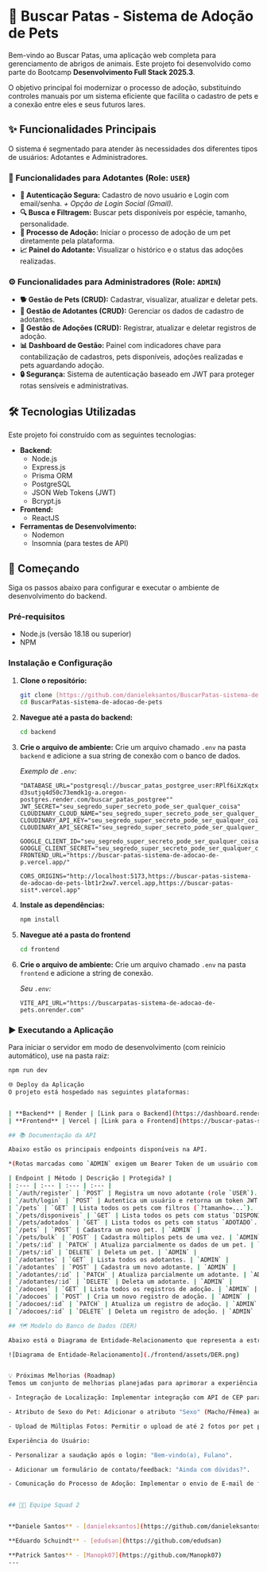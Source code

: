 # 🐾 Buscar Patas - Sistema de Adoção de Pets

Bem-vindo ao Buscar Patas, uma aplicação web completa para gerenciamento de abrigos de animais. Este projeto foi desenvolvido como parte do Bootcamp **Desenvolvimento Full Stack 2025.3**.

O objetivo principal foi modernizar o processo de adoção, substituindo controles manuais por um sistema eficiente que facilita o cadastro de pets e a conexão entre eles e seus futuros lares.

## ✨ Funcionalidades Principais

O sistema é segmentado para atender às necessidades dos diferentes tipos de usuários: Adotantes e Administradores.

### 👥 Funcionalidades para Adotantes (Role: `USER`)

-   **👤 Autenticação Segura:** Cadastro de novo usuário e Login com email/senha. *+ Opção de Login Social (Gmail).*
-   **🔍 Busca e Filtragem:** Buscar pets disponíveis por espécie, tamanho, personalidade.
-   **💖 Processo de Adoção:** Iniciar o processo de adoção de um pet diretamente pela plataforma.
-   **📈 Painel do Adotante:** Visualizar o histórico e o status das adoções realizadas.

### ⚙️ Funcionalidades para Administradores (Role: `ADMIN`)

-   **🐕 Gestão de Pets (CRUD):** Cadastrar, visualizar, atualizar e deletar pets.
-   **🤝 Gestão de Adotantes (CRUD):** Gerenciar os dados de cadastro de adotantes.
-   **📜 Gestão de Adoções (CRUD):** Registrar, atualizar e deletar registros de adoção.
-   **📊 Dashboard de Gestão:** Painel com indicadores chave para contabilização de cadastros, pets disponíveis, adoções realizadas e pets aguardando adoção.
-   **🔒 Segurança:** Sistema de autenticação baseado em JWT para proteger rotas sensíveis e administrativas.
  
## 🛠️ Tecnologias Utilizadas
Este projeto foi construído com as seguintes tecnologias:

-   **Backend:**
    -   Node.js
    -   Express.js
    -   Prisma ORM
    -   PostgreSQL
    -   JSON Web Tokens (JWT)
    -   Bcrypt.js
-   **Frontend:**
    -   ReactJS
-   **Ferramentas de Desenvolvimento:**
    -   Nodemon
    -   Insomnia (para testes de API)

## 🚀 Começando

Siga os passos abaixo para configurar e executar o ambiente de desenvolvimento do backend.

### Pré-requisitos

-   Node.js (versão 18.18 ou superior)
-   NPM

### Instalação e Configuração

1.  **Clone o repositório:**
    ```bash
    git clone [https://github.com/danieleksantos/BuscarPatas-sistema-de-adocao-de-pets.git](https://github.com/danieleksantos/BuscarPatas-sistema-de-adocao-de-pets.git)
    cd BuscarPatas-sistema-de-adocao-de-pets
    ```

2.  **Navegue até a pasta do backend:**
    ```bash
    cd backend
    ```

3.  **Crie o arquivo de ambiente:**
    Crie um arquivo chamado `.env` na pasta `backend` e adicione a sua string de conexão com o banco de dados.

    *Exemplo de `.env`:*
    ```env
    "DATABASE_URL="postgresql://buscar_patas_postgree_user:RPlf6iXzKqtxuZXslO7DXG26MObWWY82@dpg-d3sutjq4d50c73emdk1g-a.oregon-postgres.render.com/buscar_patas_postgree""
    JWT_SECRET="seu_segredo_super_secreto_pode_ser_qualquer_coisa"
    CLOUDINARY_CLOUD_NAME="seu_segredo_super_secreto_pode_ser_qualquer_coisa"
    CLOUDINARY_API_KEY="seu_segredo_super_secreto_pode_ser_qualquer_coisa"
    CLOUDINARY_API_SECRET="seu_segredo_super_secreto_pode_ser_qualquer_coisa"

    GOOGLE_CLIENT_ID="seu_segredo_super_secreto_pode_ser_qualquer_coisa"
    GOOGLE_CLIENT_SECRET="seu_segredo_super_secreto_pode_ser_qualquer_coisa"
    FRONTEND_URL="https://buscar-patas-sistema-de-adocao-de-p.vercel.app/"

    CORS_ORIGINS="http://localhost:5173,https://buscar-patas-sistema-de-adocao-de-pets-lbt1r2xw7.vercel.app,https://buscar-patas-sist*.vercel.app"
    ```

4.  **Instale as dependências:**
    ```bash
    npm install
    ```
    
5.  **Navegue até a pasta do frontend**
    ```bash
    cd frontend
    ```
6.  **Crie o arquivo de ambiente:**
    Crie um arquivo chamado `.env` na pasta `frontend` e adicione a string de conexão.

    *Seu `.env`:*
    ```env
    VITE_API_URL="https://buscarpatas-sistema-de-adocao-de-pets.onrender.com"
    ```

### ▶️ Executando a Aplicação

Para iniciar o servidor em modo de desenvolvimento (com reinício automático), use na pasta raiz:
```bash
npm run dev

🌐 Deploy da Aplicação
O projeto está hospedado nas seguintes plataformas:


| **Backend** | Render | [Link para o Backend](https://dashboard.render.com/web/srv-d3sv62ngi27c73dvjosg)
| **Frontend** | Vercel | [Link para o Frontend](https://buscar-patas-sistema-de-adocao-de-p.vercel.app/)

## 📚 Documentação da API

Abaixo estão os principais endpoints disponíveis na API.

*(Rotas marcadas como `ADMIN` exigem um Bearer Token de um usuário com `role: 'ADMIN'`)*

| Endpoint | Método | Descrição | Protegida? |
| :--- | :--- | :--- | :--- |
| `/auth/register` | `POST` | Registra um novo adotante (role `USER`). |  Pública |
| `/auth/login` | `POST` | Autentica um usuário e retorna um token JWT. | Pública |
| `/pets` | `GET` | Lista todos os pets com filtros (`?tamanho=...`). | Pública |
| `/pets/disponiveis` | `GET` | Lista todos os pets com status `DISPONIVEL`. | Pública |
| `/pets/adotados` | `GET` | Lista todos os pets com status `ADOTADO`. | Pública |
| `/pets` | `POST` | Cadastra um novo pet. | `ADMIN` |
| `/pets/bulk` | `POST` | Cadastra múltiplos pets de uma vez. | `ADMIN` |
| `/pets/:id` | `PATCH` | Atualiza parcialmente os dados de um pet. | `ADMIN` |
| `/pets/:id` | `DELETE` | Deleta um pet. | `ADMIN` |
| `/adotantes` | `GET` | Lista todos os adotantes. | `ADMIN` |
| `/adotantes` | `POST` | Cadastra um novo adotante. | `ADMIN` |
| `/adotantes/:id` | `PATCH` | Atualiza parcialmente um adotante. | `ADMIN` |
| `/adotantes/:id` | `DELETE` | Deleta um adotante. | `ADMIN` |
| `/adocoes` | `GET` | Lista todos os registros de adoção. | `ADMIN` |
| `/adocoes` | `POST` | Cria um novo registro de adoção. | `ADMIN` |
| `/adocoes/:id` | `PATCH` | Atualiza um registro de adoção. | `ADMIN` |
| `/adocoes/:id` | `DELETE` | Deleta um registro de adoção. | `ADMIN` |

## 🗺️ Modelo do Banco de Dados (DER)

Abaixo está o Diagrama de Entidade-Relacionamento que representa a estrutura do nosso banco de dados.

![Diagrama de Entidade-Relacionamento](./frontend/assets/DER.png)


💡 Próximas Melhorias (Roadmap)
Temos um conjunto de melhorias planejadas para aprimorar a experiência do usuário e a funcionalidade do sistema:

- Integração de Localização: Implementar integração com API de CEP para autocompletar endereços no cadastro do adotante, incluindo um checkbox para quando o CEP não for localizado.

- Atributo de Sexo do Pet: Adicionar o atributo "Sexo" (Macho/Fêmea) ao modelo de dados do Pet e nos formulários.

- Upload de Múltiplas Fotos: Permitir o upload de até 2 fotos por pet para melhor visualização.

Experiência do Usuário:

- Personalizar a saudação após o login: "Bem-vindo(a), Fulano".

- Adicionar um formulário de contato/feedback: "Ainda com dúvidas?".

- Comunicação do Processo de Adoção: Implementar o envio de E-mail de feedback e orientações após a conclusão ou atualização do processo de adoção.


## 👨‍💻 Equipe Squad 2


**Daniele Santos** - [danieleksantos](https://github.com/danieleksantos)

**Eduardo Schuindt** - [edudsan](https://github.com/edudsan)

**Patrick Santos** - [Manopk07](https://github.com/Manopk07)
---
